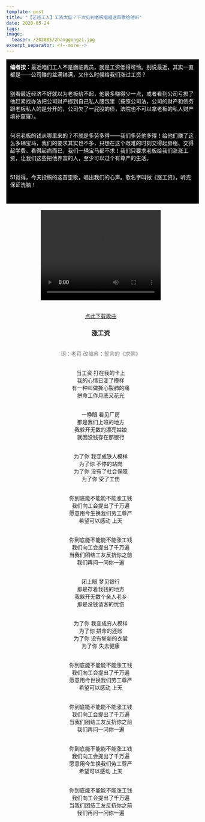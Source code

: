 ```yaml
---
template: post
title: "【艺述工人】工资太低？下次见到老板唱唱这首歌给他听"
date: 2020-05-24
tags: 
image:
  teaser: /202005/zhanggongzi.jpg
excerpt_separator: <!--more-->
---
```


<div style="width:98%;padding:10px;background-color:black;color:white;margin:0;"><strong>编者按：</strong>最近咱们工人不是面临裁员，就是工资低得可怜。别说最近，其实一直都是——公司赚的盆满钵满，又什么时候给我们涨过工资？<br><br>

别看最近经济不好就以为老板给不起，他最多赚得少一点，或者看到公司亏损了他赶紧找办法把公司财产挪到自己私人腰包里（按照公司法，公司的财产和债务跟老板私人的是分开的，公司欠了一屁股的债，法院也不可以拿老板的私人财产填补窟窿）。<br><br>

何况老板的钱从哪里来的？不就是多劳多得——我们多劳他多得！给他们赚了这么多辆宝马，我们的要求其实也不多，只想在这个艰难的时刻交得起房租、交得起学费、看得起病而已，我们一辆宝马都不求！我们只要求老板给我们涨涨工资，让我们这些把他养富的人，至少可以过个有尊严的生活。<br><br>

51觉得，今天投稿的这首歪歌，唱出我们的心声。歌名字叫做《涨工资》，听完保证洗脑！<br><br>
</div><br>


<div style="text-align:center">
<video width="320" height="240" controls>
  <source src="/videos/zhanggongzi.mp4" type="video/mp4">
哎呀！你的浏览器不支持视频播放。
</video>
</div><br>


<div style="text-align:center">

<a href="/audio/zhanggongzi-yinxiao.mp3">点此下载歌曲</a>

<h3>涨工资</h3><br>
<span style="color:grey">词：老蒋  改编自：誓言的《求佛》</span><br><br>

当工资 打在我的卡上<br>
我的心情已变了模样<br>
有一种叫做撕心裂肺的痛<br>
拼命工作月底又花光<br><br>

一睁眼 看见厂房<br>
那是我们上班的地方<br>
我躲开无数的漂亮姑娘<br>
就因没钱存在那银行<br><br>

为了你 我变成铁人模样<br>
为了你 不停的站岗<br>
为了你 没有了社会保障<br>
为了你 受了工伤<br><br>

你到底能不能能不能涨工钱<br>
我们向工会提出了千万遍<br>
愿意用今生换我们劳工尊严<br>
希望可以感动 上天<br><br>

你到底能不能能不能涨工钱<br>
我们向工会提出了千万遍<br>
当我们团结工友反抗你之前<br>
我们再问一问你一遍<br><br>

闭上眼 梦见银行<br>
那是存着我钱的地方<br>
我躲开无数个亲人老乡<br>
那是没钱请客的忧伤<br><br>

为了你 我变成穷人模样<br>
为了你 拼命的还账<br>
为了你 没有崭新的衣裳<br>
为了你 失去健康<br><br>

你到底能不能能不能涨工钱<br>
我们向工会提出了千万遍<br>
愿意用今世换我们劳工尊严<br>
希望可以感动 上天<br><br>

你到底能不能能不能涨工钱<br>
我们向工会提出了千万遍<br>
当我们团结工友反抗你之前<br>
我们再问一问你一遍<br><br>

你到底能不能能不能涨工钱<br>
我们向工会提出了千万遍<br>
愿意用今生换我们劳工尊严<br>
希望可以感动 上天<br><br>

你到底能不能能不能涨工钱<br>
我们向工会提出了千万遍<br>
当我们团结工友反抗你之前<br>
我们再问一问你一遍

</div>
